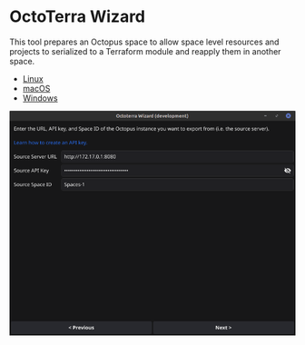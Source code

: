 # OctoTerra Wizard

This tool prepares an Octopus space to allow space level resources and projects to serialized to a Terraform module and reapply them in another space.

* [Linux](https://github.com/mcasperson/OctoterraWizard/releases/latest/download/octoterrawiz_linux_amd64)
* [macOS](https://github.com/mcasperson/OctoterraWizard/releases/latest/download/octoterrawiz_macos_arm64)
* [Windows](https://github.com/mcasperson/OctoterraWizard/releases/latest/download/octoterrawiz_windows_amd64.exe)

![](screenshot.png)